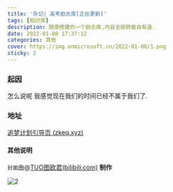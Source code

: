 ```yaml
---
title: '杂记| 高考励志库[正在更新]'
tags: [知识库]
description: 随便搭建的一个励志库,内容全部转载自有道.
date: 2022-01-08 17:37:12
categories: 其他
cover: https://img.onmicrosoft.cn/2022-01-08/1.png 
sticky: 2
---
```


### 起因

怎么说呢  我感觉现在我们的时间已经不属于我们了.

### 地址

[追梦计划引导页 (zkeq.xyz)](https://belief.zkeq.xyz/)

#### 其他说明

`封面`由@[TUO图欧君(bilibili.com)](https://space.bilibili.com/36184593) **制作**

![2](https://img.onmicrosoft.cn/2022-01-08/2.png)
